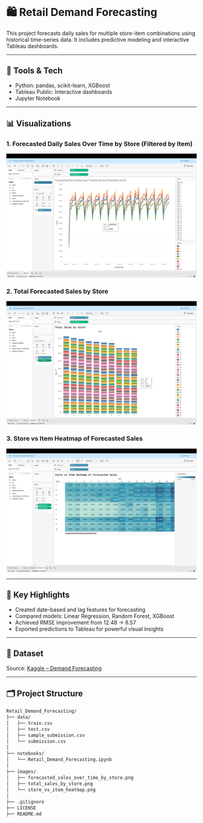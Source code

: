 # 🛍️ Retail Demand Forecasting

This project forecasts daily sales for multiple store-item combinations using historical time-series data. It includes predictive modeling and interactive Tableau dashboards.

---

## 🔧 Tools & Tech
- Python: pandas, scikit-learn, XGBoost
- Tableau Public: Interactive dashboards
- Jupyter Notebook

---

## 📊 Visualizations

### 1. Forecasted Daily Sales Over Time by Store (Filtered by Item)
![Sales Over Time](Images/forecasted_sales_over_time_by_store.png)

### 2. Total Forecasted Sales by Store
![Sales by Store](Images/total_sales_by_store.png)

### 3. Store vs Item Heatmap of Forecasted Sales
![Heatmap](Images/store_vs_item_heatmap.png)


---

## 🧠 Key Highlights
- Created date-based and lag features for forecasting
- Compared models: Linear Regression, Random Forest, XGBoost
- Achieved RMSE improvement from 12.48 → 8.57
- Exported predictions to Tableau for powerful visual insights

---

## 📁 Dataset
Source: [Kaggle – Demand Forecasting](https://www.kaggle.com/competitions/demand-forecasting-kernels-only)

---

## 🗂 Project Structure

```
Retail_Demand_Forecasting/
├── data/
│   ├── train.csv
│   ├── test.csv
│   ├── sample_submission.csv
│   └── submission.csv
│
├── notebooks/
│   └── Retail_Demand_Forecasting.ipynb
│
├── images/
│   ├── forecasted_sales_over_time_by_store.png
│   ├── total_sales_by_store.png
│   └── store_vs_item_heatmap.png
│
├── .gitignore
├── LICENSE
├── README.md
```
